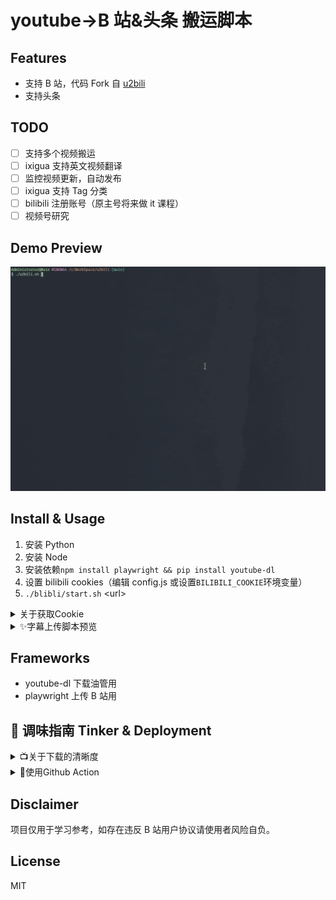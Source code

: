 # youtube->B 站&头条 搬运脚本

## Features

- 支持 B 站，代码 Fork 自 [u2bili](https://github.com/ame-yu/u2bili)
- 支持头条

## TODO

- [ ] 支持多个视频搬运
- [ ] ixigua 支持英文视频翻译
- [ ] 监控视频更新，自动发布
- [ ] ixigua 支持 Tag 分类
- [ ] bilibili 注册账号（原主号将来做 it 课程）
- [ ] 视频号研究

## Demo Preview

![Preview](sceenshots/preview.gif)

## Install & Usage

1. 安装 Python
2. 安装 Node
3. 安装依赖`npm install playwright && pip install youtube-dl`
4. 设置 bilibili cookies（编辑 config.js 或设置`BILIBILI_COOKIE`环境变量）
5. `./blibli/start.sh` \<url\>

<details>
    <summary>关于获取Cookie</summary>
    
登录后F12,Application(应用程序)面板，选择cookie进行查看。
![Cookie](sceenshots/cookie.jpg)
填写[config.js](config.js)最后4个参数或设置`BILIBILI_COOKIE`环境变量
```
BILIBILI_COOKIE环境变量格式如下：
DedeUserID=XXX; DedeUserID__ckMd5=XXX; bili_jct=XXX; SESSDATA=XXX
```
</details>

<details>
    <summary>✨字幕上传脚本预览</summary>
    
![Cookie](sceenshots/preview_uploadsubs.gif)
</details>

## Frameworks

- youtube-dl 下载油管用
- playwright 上传 B 站用

## 🧂 调味指南 Tinker & Deployment

<details>
    <summary>📺关于下载的清晰度</summary>

youtube-dl 会检测 PATH 中是否有 ffmpeg，有 FFmpeg 的情况下会优先下载更高清晰度<sup><a href="https://youtube-dl.readthesceenshots.io/en/latest/#basic-usage">文档</a></sup>

</details>

<details>
    <summary>🍥使用Github Action</summary>

<h2 style="text-align: center;"><b>❗重要提示</b></h2>
<h3 style="text-align: center;"><b>不要fork，请clone后push到自己的私有仓库，使用额度内Actions时间！</b><h3>
<h3 style="text-align: center;"><b>占用公共仓库Action时间<sup>💢</sup>跑开发无关脚本会违反Github用户协议。</b><h3>
<br>

Actions 面板设置 Secret `BILIBILI_COOKIE` （必要步骤）

```
DedeUserID=XXX; DedeUserID__ckMd5=XXX; bili_jct=XXX; SESSDATA=XXX
```

几个重要参数

- 扫描周期`schedule.cron` [.github/workflows/actionsflow.yml](.github/workflows/actionsflow.yml)
- 订阅频道`channel_id` [workflows/youtube.yml](workflows/youtube.yml)
- 视频条目过滤`filterScript` 默认只对比了时间选取 24 小时内的视频 [workflows/youtube.yml](workflows/youtube.yml)
  - [脚本文档](https://actionsflow.github.io/sceenshots/workflow/#ontriggerconfigfilterscript)
  - [完整视频参数](https://actionsflow.github.io/sceenshots/triggers/youtube/#outputs)
  </details>

## Disclaimer

项目仅用于学习参考，如存在违反 B 站用户协议请使用者风险自负。

## License

MIT
